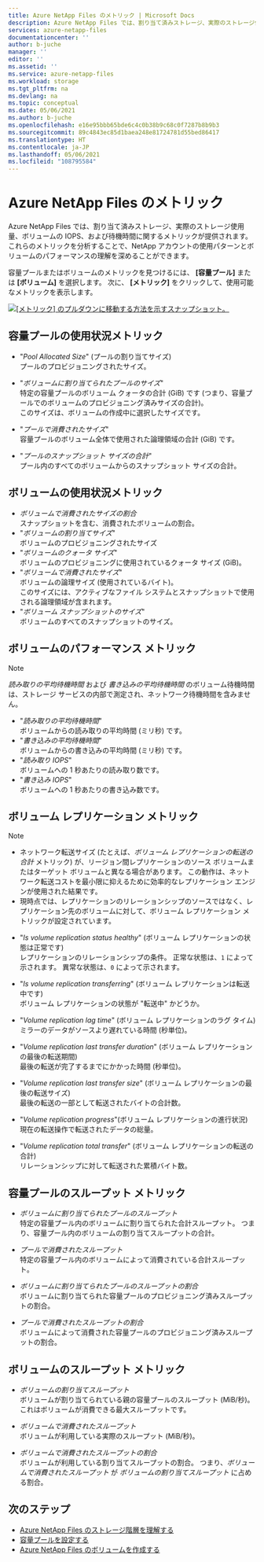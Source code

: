 ```yaml
---
title: Azure NetApp Files のメトリック | Microsoft Docs
description: Azure NetApp Files では、割り当て済みストレージ、実際のストレージ使用量、ボリュームの IOPS、および待機時間に関するメトリックが提供されます。 これらのメトリックを使用して、使用状況とパフォーマンスを把握します。
services: azure-netapp-files
documentationcenter: ''
author: b-juche
manager: ''
editor: ''
ms.assetid: ''
ms.service: azure-netapp-files
ms.workload: storage
ms.tgt_pltfrm: na
ms.devlang: na
ms.topic: conceptual
ms.date: 05/06/2021
ms.author: b-juche
ms.openlocfilehash: e16e95bbb65bde6c4c0b38b9c68c0f7287b8b9b3
ms.sourcegitcommit: 89c4843ec85d1baea248e81724781d55bed86417
ms.translationtype: HT
ms.contentlocale: ja-JP
ms.lasthandoff: 05/06/2021
ms.locfileid: "108795584"
---
```

# <a name="metrics-for-azure-netapp-files"></a>Azure NetApp Files のメトリック

Azure NetApp Files では、割り当て済みストレージ、実際のストレージ使用量、ボリュームの IOPS、および待機時間に関するメトリックが提供されます。 これらのメトリックを分析することで、NetApp アカウントの使用パターンとボリュームのパフォーマンスの理解を深めることができます。  

容量プールまたはボリュームのメトリックを見つけるには、 **[容量プール]** または **[ボリューム]** を選択します。  次に、 **[メトリック]** をクリックして、使用可能なメトリックを表示します。 

[ ![[メトリック] のプルダウンに移動する方法を示すスナップショット。](../media/azure-netapp-files/metrics-navigate-volume.png) ](../media/azure-netapp-files/metrics-navigate-volume.png#lightbox)

## <a name="usage-metrics-for-capacity-pools"></a><a name="capacity_pools"></a>容量プールの使用状況メトリック

- "*Pool Allocated Size*" (プールの割り当てサイズ)   
    プールのプロビジョニングされたサイズ。

- "*ボリュームに割り当てられたプールのサイズ*"  
    特定の容量プールのボリューム クォータの合計 (GiB) です (つまり、容量プールでのボリュームのプロビジョニング済みサイズの合計)。  
    このサイズは、ボリュームの作成中に選択したサイズです。  

- "*プールで消費されたサイズ*"  
    容量プールのボリューム全体で使用された論理領域の合計 (GiB) です。  

- "*プールのスナップショット サイズの合計*"    
    プール内のすべてのボリュームからのスナップショット サイズの合計。

## <a name="usage-metrics-for-volumes"></a><a name="volumes"></a>ボリュームの使用状況メトリック

- *ボリュームで消費されたサイズの割合*    
    スナップショットを含む、消費されたボリュームの割合。  
- "*ボリュームの割り当てサイズ*"   
    ボリュームのプロビジョニングされたサイズ
- "*ボリュームのクォータ サイズ*"    
    ボリュームのプロビジョニングに使用されているクォータ サイズ (GiB)。   
- "*ボリュームで消費されたサイズ*"   
    ボリュームの論理サイズ (使用されているバイト)。  
    このサイズには、アクティブなファイル システムとスナップショットで使用される論理領域が含まれます。  
- "*ボリューム スナップショットのサイズ*"   
   ボリュームのすべてのスナップショットのサイズ。  

## <a name="performance-metrics-for-volumes"></a>ボリュームのパフォーマンス メトリック

> [!NOTE] 
> *読み取りの平均待機時間* および *書き込みの平均待機時間* のボリューム待機時間は、ストレージ サービスの内部で測定され、ネットワーク待機時間を含みません。

- "*読み取りの平均待機時間*"   
    ボリュームからの読み取りの平均時間 (ミリ秒) です。
- "*書き込みの平均待機時間*"   
    ボリュームからの書き込みの平均時間 (ミリ秒) です。
- "*読み取り IOPS*"   
    ボリュームへの 1 秒あたりの読み取り数です。
- "*書き込み IOPS*"   
    ボリュームへの 1 秒あたりの書き込み数です。

## <a name="volume-replication-metrics"></a><a name="replication"></a>ボリューム レプリケーション メトリック

> [!NOTE] 
> * ネットワーク転送サイズ (たとえば、*ボリューム レプリケーションの転送の合計* メトリック) が、リージョン間レプリケーションのソース ボリュームまたはターゲット ボリュームと異なる場合があります。 この動作は、ネットワーク転送コストを最小限に抑えるために効率的なレプリケーション エンジンが使用された結果です。
> * 現時点では、レプリケーションのリレーションシップのソースではなく、レプリケーション先のボリュームに対して、ボリューム レプリケーション メトリックが設定されています。

- "*Is volume replication status healthy*" (ボリューム レプリケーションの状態は正常です)   
    レプリケーションのリレーションシップの条件。 正常な状態は、`1` によって示されます。 異常な状態は、`0` によって示されます。

- "*Is volume replication transferring*" (ボリューム レプリケーションは転送中です)    
    ボリューム レプリケーションの状態が "転送中" かどうか。 
 
- "*Volume replication lag time*" (ボリューム レプリケーションのラグ タイム)   
    ミラーのデータがソースより遅れている時間 (秒単位)。 

- "*Volume replication last transfer duration*" (ボリューム レプリケーションの最後の転送期間)   
    最後の転送が完了するまでにかかった時間 (秒単位)。 

- "*Volume replication last transfer size*" (ボリューム レプリケーションの最後の転送サイズ)    
    最後の転送の一部として転送されたバイトの合計数。 

- "*Volume replication progress*"(ボリューム レプリケーションの進行状況\)    
    現在の転送操作で転送されたデータの総量。 

- "*Volume replication total transfer*" (ボリューム レプリケーションの転送の合計)   
    リレーションシップに対して転送された累積バイト数。 

## <a name="throughput-metrics-for-capacity-pools"></a>容量プールのスループット メトリック   

* *ボリュームに割り当てられたプールのスループット*    
    特定の容量プール内のボリュームに割り当てられた合計スループット。 つまり、容量プール内のボリュームの割り当てスループットの合計。   

* *プールで消費されたスループット*   
    特定の容量プール内のボリュームによって消費されている合計スループット。   

* *ボリュームに割り当てられたプールのスループットの割合*   
    ボリュームに割り当てられた容量プールのプロビジョニング済みスループットの割合。   

* *プールで消費されたスループットの割合*    
    ボリュームによって消費された容量プールのプロビジョニング済みスループットの割合。

## <a name="throughput-metrics-for-volumes"></a>ボリュームのスループット メトリック   

*  *ボリュームの割り当てスループット*    
    ボリュームが割り当てられている親の容量プールのスループット (MiB/秒)。 これはボリュームが消費できる最大スループットです。

* *ボリュームで消費されたスループット*    
    ボリュームが利用している実際のスループット (MiB/秒)。

* *ボリュームで消費されたスループットの割合*   
    ボリュームが利用している割り当てスループットの割合。 つまり、*ボリュームで消費されたスループット* が *ボリュームの割り当てスループット* に占める割合。


## <a name="next-steps"></a>次のステップ

* [Azure NetApp Files のストレージ階層を理解する](azure-netapp-files-understand-storage-hierarchy.md)
* [容量プールを設定する](azure-netapp-files-set-up-capacity-pool.md)
* [Azure NetApp Files のボリュームを作成する](azure-netapp-files-create-volumes.md)
